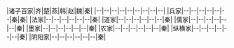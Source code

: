 |诸子百家|齐|楚|燕|韩|赵|魏|秦|
|--|--|--|--|--|--|--|--|--|
|兵家|--|--|--|--|--|--|秦|秦|
|法家|--|--|--|--|--|--|秦|
|道家|--|--|--|--|--|--|秦|
|儒家|--|--|--|--|--|--|秦|
|墨家|--|--|--|--|--|--|秦|
|农家|--|--|--|--|--|--|秦|
|纵横家|--|--|--|--|--|--|秦|
|阴阳家|--|--|--|--|--|--|秦|
